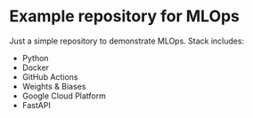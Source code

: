 # Example repository for MLOps

Just a simple repository to demonstrate MLOps. Stack includes:
- Python
- Docker
- GitHub Actions
- Weights & Biases
- Google Cloud Platform
- FastAPI
